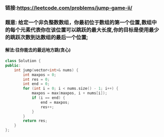 ### 链接:https://leetcode.com/problems/jump-game-ii/

### 题意: 给定一个非负整数数组，你最初位于数组的第一个位置,数组中的每个元素代表你在该位置可以跳跃的最大长度,你的目标是使用最少的跳跃次数到达数组的最后一个位置;

#### 解法:往你能去的最远地方跳(贪心)

```c++
class Solution {
public:
    int jump(vector<int>& nums) {
        int maxpos = 0;
        int res = 0;
        int end = 0;
        for (int i = 0; i < nums.size() - 1; i++) {
            maxpos = max(maxpos, i + nums[i]);            
            if (i == end) {
                end = maxpos;
                res++;
            }
        }
        return res;        
    }
};
```

